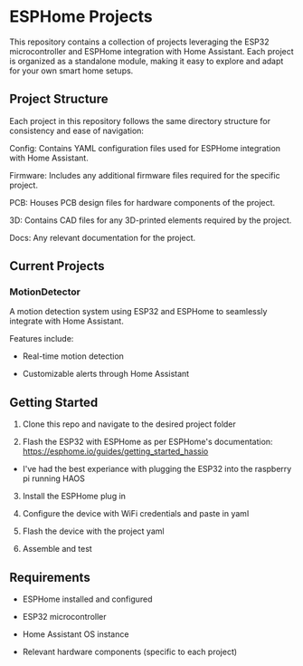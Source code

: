 # ESPHome Projects

This repository contains a collection of projects leveraging the ESP32 microcontroller and ESPHome integration with Home Assistant. Each project is organized as a standalone module, making it easy to explore and adapt for your own smart home setups.

## Project Structure

Each project in this repository follows the same directory structure for consistency and ease of navigation:

Config: Contains YAML configuration files used for ESPHome integration with Home Assistant.

Firmware: Includes any additional firmware files required for the specific project.

PCB: Houses PCB design files for hardware components of the project.

3D: Contains CAD files for any 3D-printed elements required by the project.

Docs: Any relevant documentation for the project.

## Current Projects

### MotionDetector

A motion detection system using ESP32 and ESPHome to seamlessly integrate with Home Assistant.

Features include:

* Real-time motion detection

* Customizable alerts through Home Assistant

## Getting Started

1. Clone this repo and navigate to the desired project folder

2. Flash the ESP32 with ESPHome as per ESPHome's documentation: https://esphome.io/guides/getting_started_hassio

* I've had the best experiance with plugging the ESP32 into the raspberry pi running HAOS

3. Install the ESPHome plug in

4. Configure the device with WiFi credentials and paste in yaml

5. Flash the device with the project yaml

6. Assemble and test

## Requirements

* ESPHome installed and configured

* ESP32 microcontroller

* Home Assistant OS instance

* Relevant hardware components (specific to each project)
